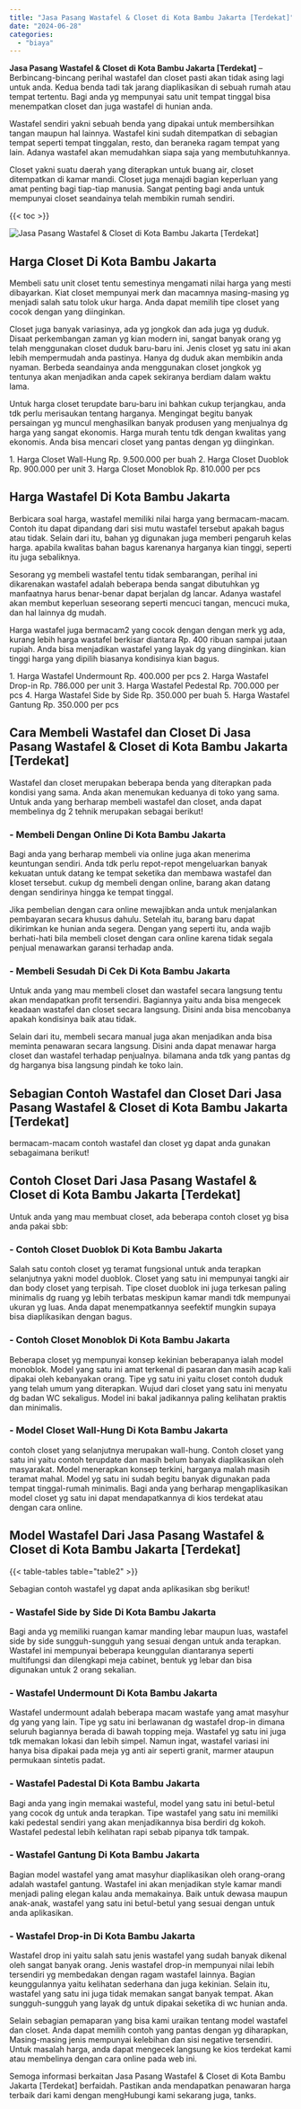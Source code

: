 ```yaml
---
title: "Jasa Pasang Wastafel & Closet di Kota Bambu Jakarta [Terdekat]"
date: "2024-06-28"
categories: 
  - "biaya"
---
```


**Jasa Pasang Wastafel & Closet di Kota Bambu Jakarta \[Terdekat\]** – Berbincang-bincang perihal wastafel dan closet pasti akan tidak asing lagi untuk anda. Kedua benda tadi tak jarang diaplikasikan di sebuah rumah atau tempat tertentu. Bagi anda yg mempunyai satu unit tempat tinggal bisa menempatkan closet dan juga wastafel di hunian anda.

Wastafel sendiri yakni sebuah benda yang dipakai untuk membersihkan tangan maupun hal lainnya. Wastafel kini sudah ditempatkan di sebagian tempat seperti tempat tinggalan, resto, dan beraneka ragam tempat yang lain. Adanya wastafel akan memudahkan siapa saja yang membutuhkannya.

Closet yakni suatu daerah yang diterapkan untuk buang air, closet ditempatkan di kamar mandi. Closet juga menajdi bagian keperluan yang amat penting bagi tiap-tiap manusia. Sangat penting bagi anda untuk mempunyai closet seandainya telah membikin rumah sendiri.

{{< toc >}}

![Jasa Pasang Wastafel & Closet di Kota Bambu Jakarta [Terdekat]](/images/wastafel-closet-murah62.png)

## Harga Closet Di Kota Bambu Jakarta

Membeli satu unit closet tentu semestinya mengamati nilai harga yang mesti dibayarkan. Kiat closet mempunyai merk dan macamnya masing-masing yg menjadi salah satu tolok ukur harga. Anda dapat memilih tipe closet yang cocok dengan yang diinginkan.

Closet juga banyak variasinya, ada yg jongkok dan ada juga yg duduk. Disaat perkembangan zaman yg kian modern ini, sangat banyak orang yg telah menggunakan closet duduk baru-baru ini. Jenis closet yg satu ini akan lebih mempermudah anda pastinya. Hanya dg duduk akan membikin anda nyaman. Berbeda seandainya anda menggunakan closet jongkok yg tentunya akan menjadikan anda capek sekiranya berdiam dalam waktu lama.

Untuk harga closet terupdate baru-baru ini bahkan cukup terjangkau, anda tdk perlu merisaukan tentang harganya. Mengingat begitu banyak persaingan yg muncul menghasilkan banyak produsen yang menjualnya dg harga yang sangat ekonomis. Harga murah tentu tdk dengan kwalitas yang ekonomis. Anda bisa mencari closet yang pantas dengan yg diinginkan.

1\. Harga Closet Wall-Hung Rp. 9.500.000 per buah 2. Harga Closet Duoblok Rp. 900.000 per unit 3. Harga Closet Monoblok Rp. 810.000 per pcs

## Harga Wastafel Di Kota Bambu Jakarta

Berbicara soal harga, wastafel memiliki nilai harga yang bermacam-macam. Contoh itu dapat dipandang dari sisi mutu wastafel tersebut apakah bagus atau tidak. Selain dari itu, bahan yg digunakan juga memberi pengaruh kelas harga. apabila kwalitas bahan bagus karenanya harganya kian tinggi, seperti itu juga sebaliknya.

Sesorang yg membeli wastafel tentu tidak sembarangan, perihal ini dikarenakan wastafel adalah beberapa benda sangat dibutuhkan yg manfaatnya harus benar-benar dapat berjalan dg lancar. Adanya wastafel akan membut keperluan seseorang seperti mencuci tangan, mencuci muka, dan hal lainnya dg mudah.

Harga wastafel juga bermacam2 yang cocok dengan dengan merk yg ada, kurang lebih harga wastafel berkisar diantara Rp. 400 ribuan sampai jutaan rupiah. Anda bisa menjadikan wastafel yang layak dg yang diinginkan. kian tinggi harga yang dipilih biasanya kondisinya kian bagus.

1\. Harga Wastafel Undermount Rp. 400.000 per pcs 2. Harga Wastafel Drop-in Rp. 786.000 per unit 3. Harga Wastafel Pedestal Rp. 700.000 per pcs 4. Harga Wastafel Side by Side Rp. 350.000 per buah 5. Harga Wastafel Gantung Rp. 350.000 per pcs

## Cara Membeli Wastafel dan Closet Di Jasa Pasang Wastafel & Closet di Kota Bambu Jakarta \[Terdekat\]

Wastafel dan closet merupakan beberapa benda yang diterapkan pada kondisi yang sama. Anda akan menemukan keduanya di toko yang sama. Untuk anda yang berharap membeli wastafel dan closet, anda dapat membelinya dg 2 tehnik merupakan sebagai berikut!

### \- Membeli Dengan Online Di Kota Bambu Jakarta

Bagi anda yang berharap membeli via online juga akan menerima keuntungan sendiri. Anda tdk perlu repot-repot mengeluarkan banyak kekuatan untuk datang ke tempat seketika dan membawa wastafel dan kloset tersebut. cukup dg membeli dengan online, barang akan datang dengan sendirinya hingga ke tempat tinggal.

Jika pembelian dengan cara online mewajibkan anda untuk menjalankan pembayaran secara khusus dahulu. Setelah itu, barang baru dapat dikirimkan ke hunian anda segera. Dengan yang seperti itu, anda wajib berhati-hati bila membeli closet dengan cara online karena tidak segala penjual menawarkan garansi terhadap anda.

### \- Membeli Sesudah Di Cek Di Kota Bambu Jakarta

Untuk anda yang mau membeli closet dan wastafel secara langsung tentu akan mendapatkan profit tersendiri. Bagiannya yaitu anda bisa mengecek keadaan wastafel dan closet secara langsung. Disini anda bisa mencobanya apakah kondisinya baik atau tidak.

Selain dari itu, membeli secara manual juga akan menjadikan anda bisa meminta penawaran secara langsung. Disini anda dapat menawar harga closet dan wastafel terhadap penjualnya. bilamana anda tdk yang pantas dg dg harganya bisa langsung pindah ke toko lain.

## Sebagian Contoh Wastafel dan Closet Dari Jasa Pasang Wastafel & Closet di Kota Bambu Jakarta \[Terdekat\]

bermacam-macam contoh wastafel dan closet yg dapat anda gunakan sebagaimana berikut!

## Contoh Closet Dari Jasa Pasang Wastafel & Closet di Kota Bambu Jakarta \[Terdekat\]

Untuk anda yang mau membuat closet, ada beberapa contoh closet yg bisa anda pakai sbb:

### \- Contoh Closet Duoblok Di Kota Bambu Jakarta

Salah satu contoh closet yg teramat fungsional untuk anda terapkan selanjutnya yakni model duoblok. Closet yang satu ini mempunyai tangki air dan body closet yang terpisah. Tipe closet duoblok ini juga terkesan paling minimalis dg ruang yg lebih terbatas meskipun kamar mandi tdk mempunyai ukuran yg luas. Anda dapat menempatkannya seefektif mungkin supaya bisa diaplikasikan dengan bagus.

### \- Contoh Closet Monoblok Di Kota Bambu Jakarta

Beberapa closet yg mempunyai konsep kekinian beberapanya ialah model monoblok. Model yang satu ini amat terkenal di pasaran dan masih acap kali dipakai oleh kebanyakan orang. Tipe yg satu ini yaitu closet contoh duduk yang telah umum yang diterapkan. Wujud dari closet yang satu ini menyatu dg badan WC sekaligus. Model ini bakal jadikannya paling kelihatan praktis dan minimalis.

### \- Model Closet Wall-Hung Di Kota Bambu Jakarta

contoh closet yang selanjutnya merupakan wall-hung. Contoh closet yang satu ini yaitu contoh terupdate dan masih belum banyak diaplikasikan oleh masyarakat. Model menerapkan konsep terkini, harganya malah masih teramat mahal. Model yg satu ini sudah begitu banyak digunakan pada tempat tinggal-rumah minimalis. Bagi anda yang berharap mengaplikasikan model closet yg satu ini dapat mendapatkannya di kios terdekat atau dengan cara online.

## Model Wastafel Dari Jasa Pasang Wastafel & Closet di Kota Bambu Jakarta \[Terdekat\]

{{< table-tables table="table2" >}}

Sebagian contoh wastafel yg dapat anda aplikasikan sbg berikut!

### \- Wastafel Side by Side Di Kota Bambu Jakarta

Bagi anda yg memiliki ruangan kamar manding lebar maupun luas, wastafel side by side sungguh-sungguh yang sesuai dengan untuk anda terapkan. Wastafel ini mempunyai beberapa keunggulan diantaranya seperti multifungsi dan dilengkapi meja cabinet, bentuk yg lebar dan bisa digunakan untuk 2 orang sekalian.

### \- Wastafel Undermount Di Kota Bambu Jakarta

Wastafel undermount adalah beberapa macam wastafe yang amat masyhur dg yang yang lain. Tipe yg satu ini berlawanan dg wastafel drop-in dimana seluruh bagiannya berada di bawah topping meja. Wastafel yg satu ini juga tdk memakan lokasi dan lebih simpel. Namun ingat, wastafel variasi ini hanya bisa dipakai pada meja yg anti air seperti granit, marmer ataupun permukaan sintetis padat.

### \- Wastafel Padestal Di Kota Bambu Jakarta

Bagi anda yang ingin memakai wasteful, model yang satu ini betul-betul yang cocok dg untuk anda terapkan. Tipe wastafel yang satu ini memiliki kaki pedestal sendiri yang akan menjadikannya bisa berdiri dg kokoh. Wastafel pedestal lebih kelihatan rapi sebab pipanya tdk tampak.

### \- Wastafel Gantung Di Kota Bambu Jakarta

Bagian model wastafel yang amat masyhur diaplikasikan oleh orang-orang adalah wastafel gantung. Wastafel ini akan menjadikan style kamar mandi menjadi paling elegan kalau anda memakainya. Baik untuk dewasa maupun anak-anak, wastafel yang satu ini betul-betul yang sesuai dengan untuk anda aplikasikan.

### \- Wastafel Drop-in Di Kota Bambu Jakarta

Wastafel drop ini yaitu salah satu jenis wastafel yang sudah banyak dikenal oleh sangat banyak orang. Jenis wastafel drop-in mempunyai nilai lebih tersendiri yg membedakan dengan ragam wastafel lainnya. Bagian keunggulannya yaitu kelihatan sederhana dan juga kekinian. Selain itu, wastafel yang satu ini juga tidak memakan sangat banyak tempat. Akan sungguh-sungguh yang layak dg untuk dipakai seketika di wc hunian anda.

Selain sebagian pemaparan yang bisa kami uraikan tentang model wastafel dan closet. Anda dapat memilih contoh yang pantas dengan yg diharapkan, Masing-masing jenis mempunyai kelebihan dan sisi negative tersendiri. Untuk masalah harga, anda dapat mengecek langsung ke kios terdekat kami atau membelinya dengan cara online pada web ini.

Semoga informasi berkaitan Jasa Pasang Wastafel & Closet di Kota Bambu Jakarta \[Terdekat\] berfaidah. Pastikan anda mendapatkan penawaran harga terbaik dari kami dengan mengHubungi kami sekarang juga, tanks.
